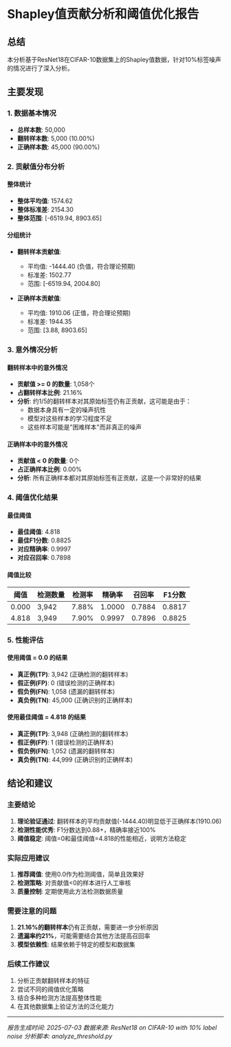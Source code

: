 # Shapley值贡献分析和阈值优化报告

## 总结

本分析基于ResNet18在CIFAR-10数据集上的Shapley值数据，针对10%标签噪声的情况进行了深入分析。

## 主要发现

### 1. 数据基本情况
- **总样本数**: 50,000
- **翻转样本数**: 5,000 (10.00%)
- **正确样本数**: 45,000 (90.00%)

### 2. 贡献值分布分析

#### 整体统计
- **整体平均值**: 1574.62
- **整体标准差**: 2154.30
- **整体范围**: [-6519.94, 8903.65]

#### 分组统计
- **翻转样本贡献值**:
  - 平均值: -1444.40 (负值，符合理论预期)
  - 标准差: 1502.77
  - 范围: [-6519.94, 2004.80]

- **正确样本贡献值**:
  - 平均值: 1910.06 (正值，符合理论预期)
  - 标准差: 1944.35
  - 范围: [3.88, 8903.65]

### 3. 意外情况分析

#### 翻转样本中的意外情况
- **贡献值 >= 0 的数量**: 1,058个
- **占翻转样本比例**: 21.16%
- **分析**: 约1/5的翻转样本对其原始标签仍有正贡献，这可能是由于：
  - 数据本身具有一定的噪声抗性
  - 模型对这些样本的学习程度不足
  - 这些样本可能是"困难样本"而非真正的噪声

#### 正确样本中的意外情况
- **贡献值 < 0 的数量**: 0个
- **占正确样本比例**: 0.00%
- **分析**: 所有正确样本都对其原始标签有正贡献，这是一个非常好的结果

### 4. 阈值优化结果

#### 最佳阈值
- **最佳阈值**: 4.818
- **最佳F1分数**: 0.8825
- **对应精确率**: 0.9997
- **对应召回率**: 0.7898

#### 阈值比较
| 阈值 | 检测数量 | 检测率 | 精确率 | 召回率 | F1分数 |
|------|----------|--------|--------|--------|--------|
| 0.000 | 3,942 | 7.88% | 1.0000 | 0.7884 | 0.8817 |
| 4.818 | 3,949 | 7.90% | 0.9997 | 0.7896 | 0.8825 |

### 5. 性能评估

#### 使用阈值 = 0.0 的结果
- **真正例(TP)**: 3,942 (正确检测的翻转样本)
- **假正例(FP)**: 0 (错误检测的正确样本)
- **假负例(FN)**: 1,058 (遗漏的翻转样本)
- **真负例(TN)**: 45,000 (正确识别的正确样本)

#### 使用最佳阈值 = 4.818 的结果
- **真正例(TP)**: 3,948 (正确检测的翻转样本)
- **假正例(FP)**: 1 (错误检测的正确样本)
- **假负例(FN)**: 1,052 (遗漏的翻转样本)
- **真负例(TN)**: 44,999 (正确识别的正确样本)

## 结论和建议

### 主要结论
1. **理论验证通过**: 翻转样本的平均贡献值(-1444.40)明显低于正确样本(1910.06)
2. **检测性能优秀**: F1分数达到0.88+，精确率接近100%
3. **阈值稳定**: 阈值=0和最佳阈值=4.818的性能相近，说明方法稳定

### 实际应用建议
1. **推荐阈值**: 使用0.0作为检测阈值，简单且效果好
2. **检测策略**: 对贡献值<0的样本进行人工审核
3. **质量控制**: 定期使用此方法检测数据质量

### 需要注意的问题
1. **21.16%的翻转样本**仍有正贡献，需要进一步分析原因
2. **遗漏率约21%**，可能需要结合其他方法提高召回率
3. **模型依赖性**: 结果依赖于特定的模型和数据集

### 后续工作建议
1. 分析正贡献翻转样本的特征
2. 尝试不同的阈值优化策略
3. 结合多种检测方法提高整体性能
4. 在其他数据集上验证方法的泛化能力

---

*报告生成时间: 2025-07-03*
*数据来源: ResNet18 on CIFAR-10 with 10% label noise*
*分析脚本: analyze_threshold.py*